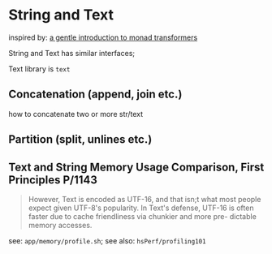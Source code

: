 # String and Text

inspired by:
[a gentle introduction to monad transformers](https://github.com/kqr/gists/blob/master/articles/gentle-introduction-monad-transformers.md#implementing-instances-for-common-typeclasses)

String and Text has similar interfaces;

Text library is `text`

## Concatenation (append, join etc.)

how to concatenate two or more str/text

## Partition (split, unlines etc.)

## Text and String Memory Usage Comparison, First Principles P/1143

> However, Text is encoded as UTF-16, and that isn;t what most people
> expect given UTF-8's popularity.
> In Text's defense, UTF-16 is often faster due to cache friendliness via chunkier and more pre- dictable memory accesses.

see: `app/memory/profile.sh`; see also: `hsPerf/profiling101`
